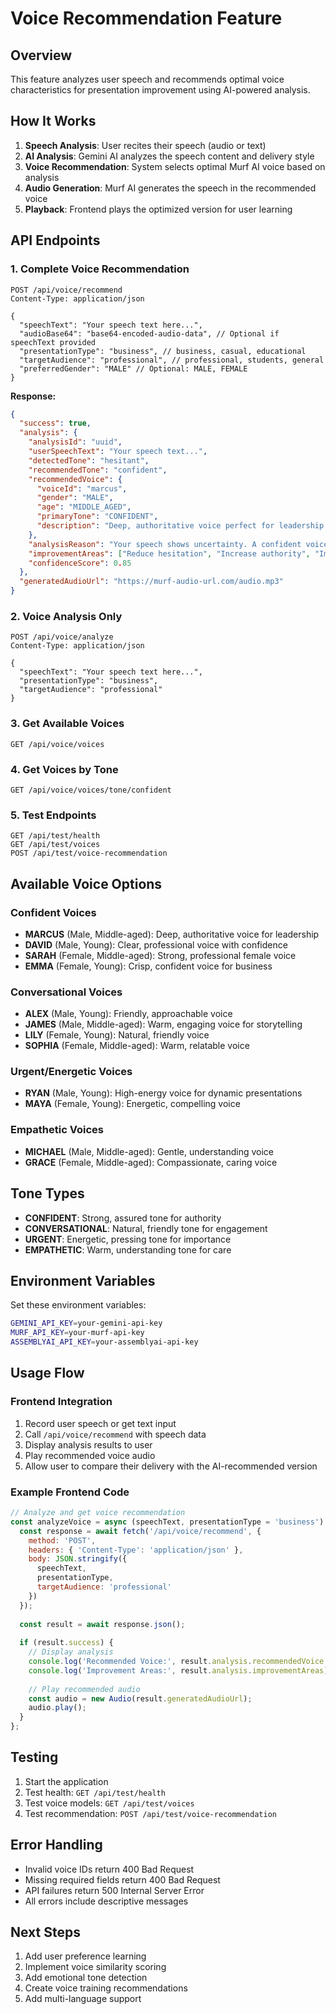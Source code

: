 # Voice Recommendation Feature

## Overview
This feature analyzes user speech and recommends optimal voice characteristics for presentation improvement using AI-powered analysis.

## How It Works
1. **Speech Analysis**: User recites their speech (audio or text)
2. **AI Analysis**: Gemini AI analyzes the speech content and delivery style
3. **Voice Recommendation**: System selects optimal Murf AI voice based on analysis
4. **Audio Generation**: Murf AI generates the speech in the recommended voice
5. **Playback**: Frontend plays the optimized version for user learning

## API Endpoints

### 1. Complete Voice Recommendation
```http
POST /api/voice/recommend
Content-Type: application/json

{
  "speechText": "Your speech text here...",
  "audioBase64": "base64-encoded-audio-data", // Optional if speechText provided
  "presentationType": "business", // business, casual, educational
  "targetAudience": "professional", // professional, students, general
  "preferredGender": "MALE" // Optional: MALE, FEMALE
}
```

**Response:**
```json
{
  "success": true,
  "analysis": {
    "analysisId": "uuid",
    "userSpeechText": "Your speech text...",
    "detectedTone": "hesitant",
    "recommendedTone": "confident",
    "recommendedVoice": {
      "voiceId": "marcus",
      "gender": "MALE",
      "age": "MIDDLE_AGED",
      "primaryTone": "CONFIDENT",
      "description": "Deep, authoritative voice perfect for leadership presentations"
    },
    "analysisReason": "Your speech shows uncertainty. A confident voice will demonstrate the authority needed for business presentations.",
    "improvementAreas": ["Reduce hesitation", "Increase authority", "Improve pacing"],
    "confidenceScore": 0.85
  },
  "generatedAudioUrl": "https://murf-audio-url.com/audio.mp3"
}
```

### 2. Voice Analysis Only
```http
POST /api/voice/analyze
Content-Type: application/json

{
  "speechText": "Your speech text here...",
  "presentationType": "business",
  "targetAudience": "professional"
}
```

### 3. Get Available Voices
```http
GET /api/voice/voices
```

### 4. Get Voices by Tone
```http
GET /api/voice/voices/tone/confident
```

### 5. Test Endpoints
```http
GET /api/test/health
GET /api/test/voices
POST /api/test/voice-recommendation
```

## Available Voice Options

### Confident Voices
- **MARCUS** (Male, Middle-aged): Deep, authoritative voice for leadership
- **DAVID** (Male, Young): Clear, professional voice with confidence
- **SARAH** (Female, Middle-aged): Strong, professional female voice
- **EMMA** (Female, Young): Crisp, confident voice for business

### Conversational Voices
- **ALEX** (Male, Young): Friendly, approachable voice
- **JAMES** (Male, Middle-aged): Warm, engaging voice for storytelling
- **LILY** (Female, Young): Natural, friendly voice
- **SOPHIA** (Female, Middle-aged): Warm, relatable voice

### Urgent/Energetic Voices
- **RYAN** (Male, Young): High-energy voice for dynamic presentations
- **MAYA** (Female, Young): Energetic, compelling voice

### Empathetic Voices
- **MICHAEL** (Male, Middle-aged): Gentle, understanding voice
- **GRACE** (Female, Middle-aged): Compassionate, caring voice

## Tone Types
- **CONFIDENT**: Strong, assured tone for authority
- **CONVERSATIONAL**: Natural, friendly tone for engagement
- **URGENT**: Energetic, pressing tone for importance
- **EMPATHETIC**: Warm, understanding tone for care

## Environment Variables
Set these environment variables:
```bash
GEMINI_API_KEY=your-gemini-api-key
MURF_API_KEY=your-murf-api-key
ASSEMBLYAI_API_KEY=your-assemblyai-api-key
```

## Usage Flow

### Frontend Integration
1. Record user speech or get text input
2. Call `/api/voice/recommend` with speech data
3. Display analysis results to user
4. Play recommended voice audio
5. Allow user to compare their delivery with the AI-recommended version

### Example Frontend Code
```javascript
// Analyze and get voice recommendation
const analyzeVoice = async (speechText, presentationType = 'business') => {
  const response = await fetch('/api/voice/recommend', {
    method: 'POST',
    headers: { 'Content-Type': 'application/json' },
    body: JSON.stringify({
      speechText,
      presentationType,
      targetAudience: 'professional'
    })
  });
  
  const result = await response.json();
  
  if (result.success) {
    // Display analysis
    console.log('Recommended Voice:', result.analysis.recommendedVoice.voiceId);
    console.log('Improvement Areas:', result.analysis.improvementAreas);
    
    // Play recommended audio
    const audio = new Audio(result.generatedAudioUrl);
    audio.play();
  }
};
```

## Testing
1. Start the application
2. Test health: `GET /api/test/health`
3. Test voice models: `GET /api/test/voices`
4. Test recommendation: `POST /api/test/voice-recommendation`

## Error Handling
- Invalid voice IDs return 400 Bad Request
- Missing required fields return 400 Bad Request
- API failures return 500 Internal Server Error
- All errors include descriptive messages

## Next Steps
1. Add user preference learning
2. Implement voice similarity scoring
3. Add emotional tone detection
4. Create voice training recommendations
5. Add multi-language support